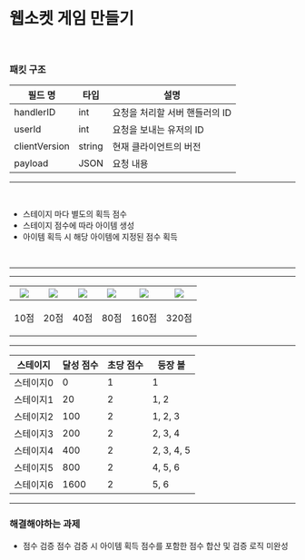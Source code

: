 # 웹소켓 게임 만들기
<br>

### 패킷 구조

| 필드 명 | 타입 | 설명 |
|---|---|---|
| handlerID | int | 요청을 처리할 서버 핸들러의 ID |
| userId | int | 요청을 보내는 유저의 ID
| clientVersion | string | 현재 클라이언트의 버전 |
| payload | JSON | 요청 내용  |


---
<br>

+ 스테이지 마다 별도의 획득 점수
+ 스테이지 점수에 따라 아이템 생성
+ 아이템 획득 시 해당 아이템에 지정된 점수 획득

<br>

---

---
| ![](https://velog.velcdn.com/images/twr9680/post/b75a5c73-b542-4450-b5f5-ba36ce80bee6/image.png) |![](https://velog.velcdn.com/images/twr9680/post/d9dd5fee-3e0a-495d-a94a-05b48d0f9efc/image.png)|![](https://velog.velcdn.com/images/twr9680/post/7665f9f8-2561-47cf-8325-afc34cff8599/image.png)|![](https://velog.velcdn.com/images/twr9680/post/9d4a53db-3cd6-4c93-9283-c9b5c83842ae/image.png)|![](https://velog.velcdn.com/images/twr9680/post/2ca60933-3b3b-4e2e-bc4d-0b6871d1f41a/image.png)|![](https://velog.velcdn.com/images/twr9680/post/d875a84b-b57d-440b-9630-083c837412ff/image.png)|
|---|---|---|---|---|---|
| <p align= "center">10점| <p align= "center">20점| <p align= "center">40점| <p align= "center">80점| <p align= "center">160점| <p align= "center">320점|
---
  
  |스테이지|달성 점수|초당 점수|등장 볼|
  |---|---|---|---|
  |스테이지0|0|1|1|1|
  |스테이지1|20|2|1, 2|
  |스테이지2|100|2|1, 2, 3|
  |스테이지3|200|2|2, 3, 4|
  |스테이지4|400|2|2, 3, 4, 5|
  |스테이지5|800|2|4, 5, 6|
  |스테이지6|1600|2|5, 6|
  
  

---

### 해결해야하는 과제
* 점수 검증 
점수 검증 시 아이템 획득 점수를 포함한 점수 합산 및 검증 로직 미완성<br>